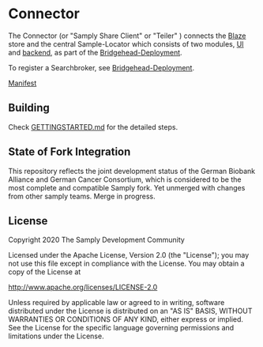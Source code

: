 # Connector

The Connector (or "Samply Share Client" or "Teiler" ) connects the [Blaze](https://github.com/life-research/blaze) store and the central Sample-Locator which consists of two modules, [UI](https://github.com/samply/sample-locator) and [backend](https://github.com/samply/share-broker-rest), as part of the [Bridgehead-Deployment](https://github.com/samply/bridgehead-deployment).

To register a Searchbroker, see [Bridgehead-Deployment](https://github.com/samply/bridgehead-deployment#connect-sample-locator).

[Manifest](https://samply.github.io/manifest)

## Building

Check [GETTINGSTARTED.md](https://github.com/samply/share-client/blob/master/GETTINGSTARTED.md) for the detailed steps.

## State of Fork Integration

This repository reflects the joint development status of the German Biobank Alliance and German Cancer Consortium, which is considered to be the most complete and compatible Samply fork. Yet unmerged with changes from other samply teams. Merge in progress.

## License
        
Copyright 2020 The Samply Development Community
        
Licensed under the Apache License, Version 2.0 (the "License"); you may not use this file except in compliance with the License. You may obtain a copy of the License at
        
http://www.apache.org/licenses/LICENSE-2.0
        
Unless required by applicable law or agreed to in writing, software distributed under the License is distributed on an "AS IS" BASIS, WITHOUT WARRANTIES OR CONDITIONS OF ANY KIND, either express or implied. See the License for the specific language governing permissions and limitations under the License.
 
